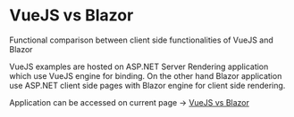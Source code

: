 # VueJS vs Blazor
Functional comparison between client side functionalities of VueJS and Blazor

VueJS examples are hosted on ASP.NET Server Rendering application which use VueJS engine for binding. On the other hand Blazor application use ASP.NET client side pages with Blazor engine for client side rendering.


Application can be accessed on current page -> [VueJS vs Blazor](http://vuejs-vs-blazor.gsk567.xyz)
